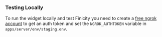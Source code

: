 ### Testing Locally

To run the widget locally and test Finicity you need to create a [free ngrok account](https://ngrok.com/) to get an auth token and set the `NGROK_AUTHTOKEN` variable in `apps/server/env/staging.env`.
